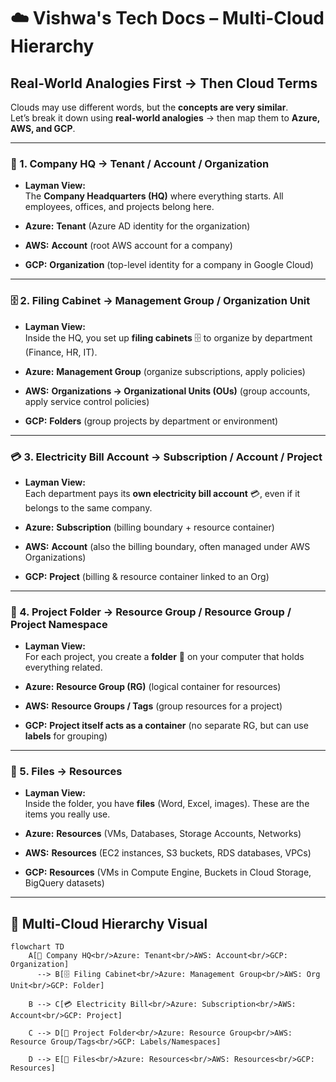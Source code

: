 # ☁️ Vishwa's Tech Docs – Multi-Cloud Hierarchy

## Real-World Analogies First → Then Cloud Terms

Clouds may use different words, but the **concepts are very similar**.  
Let’s break it down using **real-world analogies** → then map them to **Azure, AWS, and GCP**.

---

### 🏢 1. Company HQ → Tenant / Account / Organization

- **Layman View:**  
  The **Company Headquarters (HQ)** where everything starts. All employees, offices, and projects belong here.  

- **Azure:** **Tenant** (Azure AD identity for the organization)  
- **AWS:** **Account** (root AWS account for a company)  
- **GCP:** **Organization** (top-level identity for a company in Google Cloud)  

---

### 🗄️ 2. Filing Cabinet → Management Group / Organization Unit

- **Layman View:**  
  Inside the HQ, you set up **filing cabinets** 🗄️ to organize by department (Finance, HR, IT).  

- **Azure:** **Management Group** (organize subscriptions, apply policies)  
- **AWS:** **Organizations → Organizational Units (OUs)** (group accounts, apply service control policies)  
- **GCP:** **Folders** (group projects by department or environment)  

---

### 💳 3. Electricity Bill Account → Subscription / Account / Project

- **Layman View:**  
  Each department pays its **own electricity bill account** 💳, even if it belongs to the same company.  

- **Azure:** **Subscription** (billing boundary + resource container)  
- **AWS:** **Account** (also the billing boundary, often managed under AWS Organizations)  
- **GCP:** **Project** (billing & resource container linked to an Org)  

---

### 📂 4. Project Folder → Resource Group / Resource Group / Project Namespace

- **Layman View:**  
  For each project, you create a **folder** 📂 on your computer that holds everything related.  

- **Azure:** **Resource Group (RG)** (logical container for resources)  
- **AWS:** **Resource Groups / Tags** (group resources for a project)  
- **GCP:** **Project itself acts as a container** (no separate RG, but can use **labels** for grouping)  

---

### 📄 5. Files → Resources

- **Layman View:**  
  Inside the folder, you have **files** (Word, Excel, images). These are the items you really use.  

- **Azure:** **Resources** (VMs, Databases, Storage Accounts, Networks)  
- **AWS:** **Resources** (EC2 instances, S3 buckets, RDS databases, VPCs)  
- **GCP:** **Resources** (VMs in Compute Engine, Buckets in Cloud Storage, BigQuery datasets)  

---

## 🔗 Multi-Cloud Hierarchy Visual

```mermaid
flowchart TD
    A[🏢 Company HQ<br/>Azure: Tenant<br/>AWS: Account<br/>GCP: Organization] 
      --> B[🗄️ Filing Cabinet<br/>Azure: Management Group<br/>AWS: Org Unit<br/>GCP: Folder]

    B --> C[💳 Electricity Bill<br/>Azure: Subscription<br/>AWS: Account<br/>GCP: Project]

    C --> D[📂 Project Folder<br/>Azure: Resource Group<br/>AWS: Resource Group/Tags<br/>GCP: Labels/Namespaces]

    D --> E[📄 Files<br/>Azure: Resources<br/>AWS: Resources<br/>GCP: Resources]
